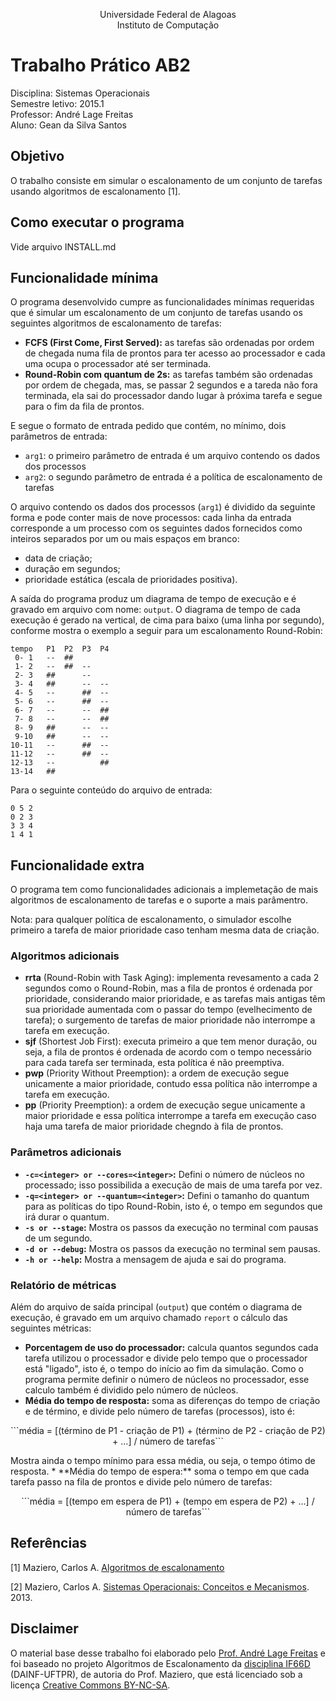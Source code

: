 <p align="center">
Universidade Federal de Alagoas</br>
Instituto de Computação</br>
</p>

# Trabalho Prático AB2

Disciplina: Sistemas Operacionais  
Semestre letivo: 2015.1  
Professor: André Lage Freitas  
Aluno: Gean da Silva Santos  

## Objetivo

O trabalho consiste em simular o escalonamento de um conjunto de tarefas usando algoritmos de escalonamento [1].

## Como executar o programa

Vide arquivo INSTALL.md

## Funcionalidade mínima

O programa desenvolvido cumpre as funcionalidades mínimas requeridas que é simular um escalonamento de um conjunto de tarefas usando os seguintes algoritmos de escalonamento de tarefas:

* **FCFS (First Come, First Served):** as tarefas são ordenadas por ordem de chegada numa fila de prontos para ter acesso ao processador e cada uma ocupa o processador até ser terminada.
* **Round-Robin com quantum de 2s:** as tarefas também são ordenadas por ordem de chegada, mas, se passar 2 segundos e a tareda não fora terminada, ela sai do processador dando lugar à próxima tarefa e segue para o fim da fila de prontos.

E segue o formato de entrada pedido que contém, no mínimo, dois parâmetros de entrada:

* ```arg1```: o primeiro parâmetro de entrada é um arquivo contendo os dados dos processos
* ```arg2```: o segundo parâmetro de entrada é a política de escalonamento de tarefas

O arquivo contendo os dados dos processos (```arg1```) é dividido da seguinte forma e pode conter mais de nove processos: cada linha da entrada corresponde a um processo com os seguintes dados fornecidos como inteiros separados por um ou mais espaços em branco:

* data de criação;
* duração em segundos;
* prioridade estática (escala de prioridades positiva).

A saída do programa produz um diagrama de tempo de execução e é gravado em arquivo com nome: ```output```. O diagrama de tempo de cada execução é gerado na vertical, de cima para baixo (uma linha por segundo), conforme mostra o exemplo a seguir para um escalonamento Round-Robin:

```
tempo	P1	P2	P3	P4
 0- 1	--	##	  	  
 1- 2	--	##	--	  
 2- 3	##	  	--	  
 3- 4	##	  	--	--
 4- 5	--	  	##	--
 5- 6	--	  	##	--
 6- 7	--	  	--	##
 7- 8	--	  	--	##
 8- 9	##	  	--	--
 9-10	##	  	--	--
10-11	--	  	##	--
11-12	--	  	##	--
12-13	--	  	  	##
13-14	##	  	  	  
```

Para o seguinte conteúdo do arquivo de entrada:

```
0 5 2
0 2 3
3 3 4
1 4 1
```

## Funcionalidade extra

O programa tem como funcionalidades adicionais a implemetação de mais algoritmos de escalonamento de tarefas e o suporte a mais parâmentro.

Nota: para qualquer política de escalonamento, o simulador escolhe primeiro a tarefa de maior prioridade caso tenham mesma data de criação.

### Algoritmos adicionais

* **rrta** (Round-Robin with Task Aging): implementa revesamento a cada 2 segundos como o Round-Robin, mas a fila de prontos é ordenada por prioridade, considerando maior prioridade, e as tarefas mais antigas têm sua prioridade aumentada com o passar do tempo (evelhecimento de tarefa); o surgemento de tarefas de maior prioridade não interrompe a tarefa em execução.
* **sjf** (Shortest Job First): executa primeiro a que tem menor duração, ou seja, a fila de prontos é ordenada de acordo com o tempo necessário para cada tarefa ser terminada, esta política é não preemptiva.
* **pwp** (Priority Without Preemption): a ordem de execução segue unicamente a maior prioridade, contudo essa política não interrompe a tarefa em execução.
* **pp** (Priority Preemption): a ordem de execução segue unicamente a maior prioridade e essa política interrompe a tarefa em execução caso haja uma tarefa de maior prioridade chegndo à fila de prontos.

### Parâmetros adicionais

* **```-c=<integer> or --cores=<integer>```:** Defini o número de núcleos no processado; isso possibilida a execução de mais de uma tarefa por vez.
* **```-q=<integer> or --quantum=<integer>```:** Defini o tamanho do quantum para as políticas do tipo Round-Robin, isto é, o tempo em segundos que irá durar o quantum.
* **```-s or --stage```:** Mostra os passos da execução no terminal com pausas de um segundo.
* **```-d or --debug```:** Mostra os passos da execução no terminal sem pausas.
* **```-h or --help```:** Mostra a mensagem de ajuda e sai do programa.

### Relatório de métricas

Além do arquivo de saída principal (```output```) que contém o diagrama de execução, é gravado em um arquivo chamado ```report``` o cálculo das seguintes métricas:

* **Porcentagem de uso do processador:** calcula quantos segundos cada tarefa utilizou o processador e divide pelo tempo que o processador está "ligado", isto é, o tempo do início ao fim da simulação. Como o programa permite definir o número de núcleos no processador, esse calculo também é dividido pelo número de núcleos.
* **Média do tempo de resposta:** soma as diferenças do tempo de criação e de término, e divide pelo número de tarefas (processos), isto é: 
<p align="center">```média = [(término de P1 - criação de P1) + (término de P2 - criação de P2) + ...] / número de tarefas```
</p>
Mostra ainda o tempo mínimo para essa média, ou seja, o tempo ótimo de resposta.
* **Média do tempo de espera:** soma o tempo em que cada tarefa passo na fila de prontos e divide pelo número de tarefas:
<p align="center">```média = [(tempo em espera de P1) + (tempo em espera de P2) + ...] / número de tarefas```
</p>

## Referências

[1] Maziero, Carlos A. [Algoritmos de escalonamento](http://wiki.inf.ufpr.br/maziero/doku.php?id=so:algoritmos_de_escalonamento)  

[2] Maziero, Carlos A. [Sistemas Operacionais: Conceitos e Mecanismos](http://wiki.inf.ufpr.br/maziero/lib/exe/fetch.php?media=so:so-livro.pdf). 2013.  

## Disclaimer

O material base desse trabalho foi elaborado pelo [Prof. André Lage Freitas](https://sites.google.com/a/ic.ufal.br/andrelage/) e foi baseado no projeto Algoritmos de Escalonamento da [disciplina IF66D](http://dainf.ct.utfpr.edu.br/~maziero/doku.php/so:algoritmos_de_escalonamento) (DAINF-UFTPR), de autoria do Prof. Maziero, que está licenciado sob a licença [Creative Commons BY-NC-SA](http://creativecommons.org/licenses/by-nc-sa/3.0/br/). 
